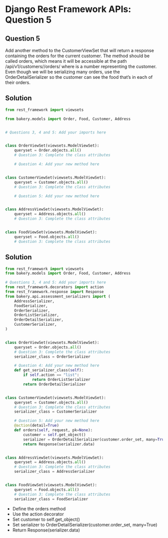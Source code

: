 # Django Rest Framework APIs: Question 5

## Question 5
Add another method to the CustomerViewSet that will return a response containing the orders for the current customer. The method should be called orders, which means it will be accessible at the path /api/v1/customers/<pk>/orders/ where <pk> is a number representing the customer. Even though we will be serializing many orders, use the OrderDetailSerializer so the customer can see the food that’s in each of their orders.


## Solution
```python
from rest_framework import viewsets

from bakery.models import Order, Food, Customer, Address


# Questions 3, 4 and 5: Add your imports here


class OrderViewSet(viewsets.ModelViewSet):
    queryset = Order.objects.all()
    # Question 3: Complete the class attributes

    # Question 4: Add your new method here


class CustomerViewSet(viewsets.ModelViewSet):
    queryset = Customer.objects.all()
    # Question 3: Complete the class attributes

    # Question 5: Add your new method here


class AddressViewSet(viewsets.ModelViewSet):
    queryset = Address.objects.all()
    # Question 3: Complete the class attributes


class FoodViewSet(viewsets.ModelViewSet):
    queryset = Food.objects.all()
    # Question 3: Complete the class attributes
```


## Solution

```python
from rest_framework import viewsets
from bakery.models import Order, Food, Customer, Address

# Questions 3, 4 and 5: Add your imports here
from rest_framework.decorators import action
from rest_framework.response import Response
from bakery.api.assessment_serializers import (
    AddressSerializer,
    FoodSerializer,
    OrderSerializer,
    OrderListSerializer,
    OrderDetailSerializer,
    CustomerSerializer,
)


class OrderViewSet(viewsets.ModelViewSet):
    queryset = Order.objects.all()
    # Question 3: Complete the class attributes
    serializer_class = OrderSerializer

    # Question 4: Add your new method here
    def get_serializer_class(self):
        if self.action == "list":
            return OrderListSerializer
        return OrderDetailSerializer


class CustomerViewSet(viewsets.ModelViewSet):
    queryset = Customer.objects.all()
    # Question 3: Complete the class attributes
    serializer_class = CustomerSerializer

    # Question 5: Add your new method here
    @action(detail=True)
    def orders(self, request, pk=None):
        customer = self.get_object()
        serializer = OrderDetailSerializer(customer.order_set, many=True)
        return Response(serializer.data)


class AddressViewSet(viewsets.ModelViewSet):
    queryset = Address.objects.all()
    # Question 3: Complete the class attributes
    serializer_class = AddressSerializer


class FoodViewSet(viewsets.ModelViewSet):
    queryset = Food.objects.all()
    # Question 3: Complete the class attributes
    serializer_class = FoodSerializer
```

- Define the orders method
- Use the action decorator
- Set customer to self.get_object()
- Set serializer to OrderDetailSerializer(customer.order_set, many=True)
- Return Response(serializer.data)